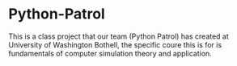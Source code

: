 # Python-Patrol
This is a class project that our team (Python Patrol) has created at University of Washington Bothell, the specific coure this is for is fundamentals of computer simulation theory and application.
